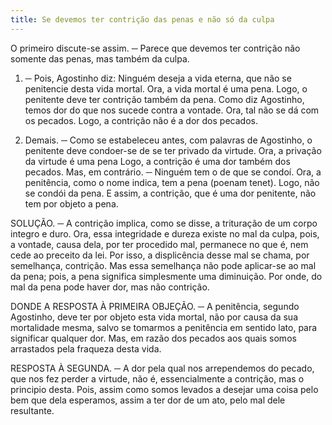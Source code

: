 ```yaml
---
title: Se devemos ter contrição das penas e não só da culpa
---
```


O primeiro discute-se assim. ─ Parece que devemos ter contrição não somente das penas, mas também da culpa.  

1. ─ Pois, Agostinho diz: Ninguém deseja a vida eterna, que não se penitencie desta vida mortal. Ora, a vida mortal é uma pena. Logo, o penitente deve ter contrição também da pena.  Como diz Agostinho, temos dor do que nos sucede contra a vontade. Ora, tal não se dá com os pecados. Logo, a contrição não é a dor dos pecados.  

2. Demais. ─ Como se estabeleceu antes, com palavras de Agostinho, o penitente deve condoer-se de se ter privado da virtude. Ora, a privação da virtude é uma pena Logo, a contrição é uma dor também dos pecados.  Mas, em contrário. ─ Ninguém tem o de que se condoí. Ora, a penitência, como o nome indica, tem a pena (poenam tenet). Logo, não se condói da pena. E assim, a contrição, que é uma dor penitente, não tem por objeto a pena.  

SOLUÇÃO. ─ A contrição implica, como se disse, a trituração de um corpo integro e duro. Ora, essa integridade e dureza existe no mal da culpa, pois, a vontade, causa dela, por ter procedido mal, permanece no que é, nem cede ao preceito da lei. Por isso, a displicência desse mal se chama, por semelhança, contrição. Mas essa semelhança não pode aplicar-se ao mal da pena; pois, a pena significa simplesmente uma diminuição. Por onde, do mal da pena pode haver dor, mas não contrição.  

DONDE A RESPOSTA À PRIMEIRA OBJEÇÃO. ─ A penitência, segundo Agostinho, deve ter por objeto esta vida mortal, não por causa da sua mortalidade mesma, salvo se tomarmos a penitência em sentido lato, para significar qualquer dor. Mas, em razão dos pecados aos quais somos arrastados pela fraqueza desta vida.  

RESPOSTA À SEGUNDA. ─ A dor pela qual nos arrependemos do pecado, que nos fez perder a virtude, não é, essencialmente a contrição, mas o principio desta. Pois, assim como somos levados a desejar uma coisa pelo bem que dela esperamos, assim a ter dor de um ato, pelo mal dele resultante.